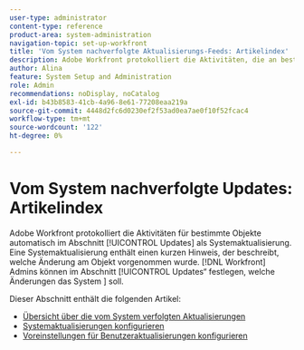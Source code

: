 ```yaml
---
user-type: administrator
content-type: reference
product-area: system-administration
navigation-topic: set-up-workfront
title: 'Vom System nachverfolgte Aktualisierungs-Feeds: Artikelindex'
description: Adobe Workfront protokolliert die Aktivitäten, die an bestimmten Objekten stattfinden, im Bereich [!UICONTROL Updates]. Eine Systemaktualisierung enthält einen kurzen Hinweis, der beschreibt, welche Änderung am Objekt vorgenommen wurde. [!DNL Workfront] Administratoren können im Abschnitt „Aktualisierungen“ festlegen, welche Änderungen [!UICONTROL &#x200B; System &#x200B;] soll.
author: Alina
feature: System Setup and Administration
role: Admin
recommendations: noDisplay, noCatalog
exl-id: b43b8583-41cb-4a96-8e61-77208eaa219a
source-git-commit: 4448d2fc6d0230ef2f53ad0ea7ae0f10f52fcac4
workflow-type: tm+mt
source-wordcount: '122'
ht-degree: 0%

---
```


# Vom System nachverfolgte Updates: Artikelindex

<!--Audited: April, 2024-->

Adobe Workfront protokolliert die Aktivitäten für bestimmte Objekte automatisch im Abschnitt [!UICONTROL Updates] als Systemaktualisierung. Eine Systemaktualisierung enthält einen kurzen Hinweis, der beschreibt, welche Änderung am Objekt vorgenommen wurde. [!DNL Workfront] Admins können im Abschnitt [!UICONTROL Updates“ festlegen, welche Änderungen das System &#x200B;] soll.

Dieser Abschnitt enthält die folgenden Artikel:

* [Übersicht über die vom System verfolgten Aktualisierungen](../../../administration-and-setup/set-up-workfront/system-tracked-update-feeds/system-tracked-update-feeds.md)
* [Systemaktualisierungen konfigurieren](../../../administration-and-setup/set-up-workfront/system-tracked-update-feeds/configure-system-updates.md)
* [Voreinstellungen für Benutzeraktualisierungen konfigurieren](../../../administration-and-setup/set-up-workfront/system-tracked-update-feeds/configure-preferences-user-updates.md)
